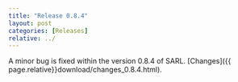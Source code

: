 ```yaml
---
title: "Release 0.8.4"
layout: post
categories: [Releases]
relative: ../
---
```


A minor bug is fixed within the version 0.8.4 of SARL. [Changes]({{ page.relative}}download/changes_0.8.4.html).
